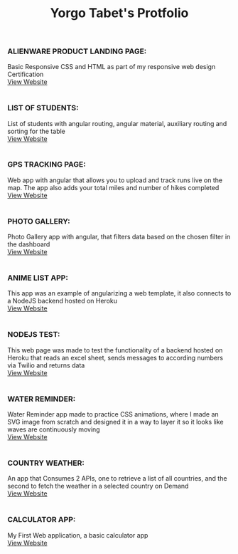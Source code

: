 
<h1 align='center'> Yorgo Tabet's Protfolio </h1>
<br>
<h3>ALIENWARE PRODUCT LANDING PAGE:</h3>
Basic Responsive CSS and HTML as part of my responsive web design Certification
<br>
<a href='https://yorgotabet.github.io/AlienwareLandingPage/'>View Website</a>

<br>
<br>
  <h3>LIST OF STUDENTS:</h3>
List of students with angular routing, angular material, auxiliary routing and sorting for the table
<br>
<a href='https://yorgotabet.github.io/StudentList/'>View Website</a>

<br>
<br>
<h3>GPS TRACKING PAGE:</h3>
Web app with angular that allows you to upload and track runs live on the map. The app also adds your total miles and number of hikes completed
<br>
<a href='https://yorgotabet.github.io/RouteTracker/'>View Website</a>

<br>
<br>

<h3>PHOTO GALLERY:</h3>
 Photo Gallery app with angular, that filters data based on the chosen filter in the dashboard
<br>
<a href='https://yorgotabet.github.io/RouteTracker/'>View Website</a>

<br>
<br>
<h3>ANIME LIST APP:</h3>
 This app was an example of angularizing a web template, it also connects to a NodeJS backend hosted on Heroku
<br>
<a href='https://yorgotabet.github.io/AnimeWeb/'>View Website</a>

<br>
<br>
<h3>NODEJS TEST:</h3>
This web page was made to test the functionality of a backend hosted on Heroku that reads an excel sheet, sends messages to according numbers via Twilio and returns data
<br>
<a href='https://yorgotabet.github.io/XLSXAPITEST/'>View Website</a>

<br>
<br>
<h3>WATER REMINDER:</h3>
Water Reminder app made to practice CSS animations, where I made an SVG image from scratch and designed it in a way to layer it so it looks like waves are continuously moving
<br>
<a href='https://yorgotabet.github.io/waterReminder/'>View Website</a>

<br>
<br>
<h3>COUNTRY WEATHER:</h3>
An app that Consumes 2 APIs, one to retrieve a list of all countries, and the second to fetch the weather in a selected country on Demand
<br>
<a href='https://yorgotabet.github.io/GetCountryWeather'>View Website</a>

<br>
<br>
<h3>CALCULATOR APP:</h3>
My First Web application, a basic calculator app
<br>
<a href='https://yorgotabet.github.io/TestCalculator/'>View Website</a>

<br>
<br>






